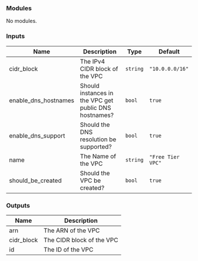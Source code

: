 <!-- BEGIN_TF_DOCS -->
### Modules

No modules.

### Inputs

| Name | Description | Type | Default |
|------|-------------|------|---------|
| cidr\_block | The IPv4 CIDR block of the VPC | `string` | `"10.0.0.0/16"` |
| enable\_dns\_hostnames | Should instances in the VPC get public DNS hostnames? | `bool` | `true` |
| enable\_dns\_support | Should the DNS resolution be supported? | `bool` | `true` |
| name | The Name of the VPC | `string` | `"Free Tier VPC"` |
| should\_be\_created | Should the VPC be created? | `bool` | `true` |

### Outputs

| Name | Description |
|------|-------------|
| arn | The ARN of the VPC |
| cidr\_block | The CIDR block of the VPC |
| id | The ID of the VPC |
<!-- END_TF_DOCS -->
